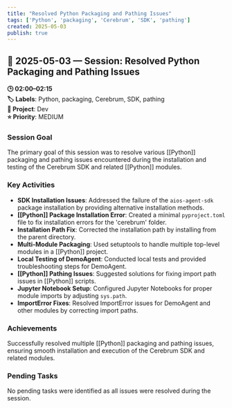```yaml
---
title: "Resolved Python Packaging and Pathing Issues"
tags: ['Python', 'packaging', 'Cerebrum', 'SDK', 'pathing']
created: 2025-05-03
publish: true
---
```


## 📅 2025-05-03 — Session: Resolved Python Packaging and Pathing Issues

**🕒 02:00–02:15**  
**🏷️ Labels**: Python, packaging, Cerebrum, SDK, pathing  
**📂 Project**: Dev  
**⭐ Priority**: MEDIUM  


### Session Goal
The primary goal of this session was to resolve various [[Python]] packaging and pathing issues encountered during the installation and testing of the Cerebrum SDK and related [[Python]] modules.

### Key Activities
- **SDK Installation Issues**: Addressed the failure of the `aios-agent-sdk` package installation by providing alternative installation methods.
- **[[Python]] Package Installation Error**: Created a minimal `pyproject.toml` file to fix installation errors for the 'cerebrum' folder.
- **Installation Path Fix**: Corrected the installation path by installing from the parent directory.
- **Multi-Module Packaging**: Used setuptools to handle multiple top-level modules in a [[Python]] project.
- **Local Testing of DemoAgent**: Conducted local tests and provided troubleshooting steps for DemoAgent.
- **[[Python]] Pathing Issues**: Suggested solutions for fixing import path issues in [[Python]] scripts.
- **Jupyter Notebook Setup**: Configured Jupyter Notebooks for proper module imports by adjusting `sys.path`.
- **ImportError Fixes**: Resolved ImportError issues for DemoAgent and other modules by correcting import paths.

### Achievements
Successfully resolved multiple [[Python]] packaging and pathing issues, ensuring smooth installation and execution of the Cerebrum SDK and related modules.

### Pending Tasks
No pending tasks were identified as all issues were resolved during the session.
